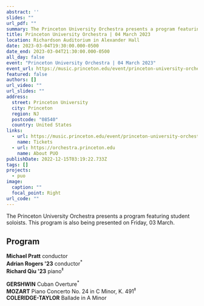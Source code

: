 ```yaml
---
abstract: ''
slides: ""
url_pdf: ""
summary: The Princeton University Orchestra presents a program featuring student soloists.
title: Princeton University Orchestra | 04 March 2023
location: Richardson Auditorium in Alexander Hall
date: 2023-03-04T19:30:00.000-0500
date_end: 2023-03-04T21:30:00.000-0500
all_day: false
event: "Princeton University Orchestra | 04 March 2023"
event_url: https://music.princeton.edu/event/princeton-university-orchestra-concerto-competition-winners/2023-03-03/
featured: false
authors: []
url_video: ""
url_slides: ""
address:
  street: Princeton University
  city: Princeton
  region: NJ
  postcode: "08540"
  country: United States
links:
  - url: https://music.princeton.edu/event/princeton-university-orchestra-concerto-competition-winners/2023-03-03/
    name: Tickets
  - url: https://orchestra.princeton.edu
    name: About PUO
publishDate: 2022-12-15T03:19:22.733Z
tags: []
projects:
  - puo
image:
  caption: ""
  focal_point: Right
url_code: ""
---
```

The Princeton University Orchestra presents a program featuring student soloists. This program is also being presented on Friday, 03 March.

## Program
**Michael Pratt** conductor<br>
**Adrian Rogers '23** conductor<sup>\*</sup><br>
**Richard Qiu '23** piano<sup>‡</sup>

**GERSHWIN** Cuban Overture<sup>\*</sup><br>
**MOZART** Piano Concerto No. 24 in C Minor, K. 491<sup>‡</sup><br>
**COLERIDGE-TAYLOR** Ballade in A Minor
